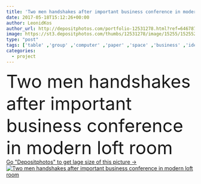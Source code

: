 ```yaml
---
title: 'Two men handshakes after important business conference in modern'
date: 2017-05-18T15:12:26+00:00
author: LeonidKos
author_url: http://depositphotos.com/portfolio-12531278.html?ref=64678756
image: https://st3.depositphotos.com/thumbs/12531278/image/15255/152552564/api_thumb_450.jpg?forcejpeg=true
type: "post"
tags: ['table' ,'group' ,'computer' ,'paper' ,'space' ,'business' ,'ideas' ,'people' ,'man' ,'technology' ,'hand' ,'modern' ,'creative' ,'concept' ,'corporate' ,'office' ,'dream' ,'woman' ,'device' ,'talking' ,'global' ,'laptop' ,'internet' ,'job' ,'businessman' ,'seminar' ,'conference' ,'room' ,'project' ,'discussion' ,'thinking' ,'plan' ,'casual' ,'team' ,'loft' ,'designer' ,'engineer' ,'handshake' ,'meeting' ,'documents' ,'analyze' ,'crew' ,'brainstorming' ,'mockup' ,'gadgets' ,'mock' ,'startup' ,'dreamteam' ,'coworking' ,'marceting' ]
categories: 
  - project
---
```

<div aling="center">
            <font size="60"> Two men handshakes after important business conference in modern loft room</font>   
</div>
<div>
    <a href='https://depositphotos.com/152552564/stock-photo-two-men-handshakes-after-important.html?ref=64678756' target=_blank > Go "Depositphotos" to get lage size of this picture ->
        <img href='https://depositphotos.com/152552564/stock-photo-two-men-handshakes-after-important.html?ref=64678756' src='https://st3.depositphotos.com/12531278/15255/i/950/depositphotos_152552564-stock-photo-two-men-handshakes-after-important.jpg?forcejpeg=true' alt='Two men handshakes after important business conference in modern loft room' >
    </a>
</div>
